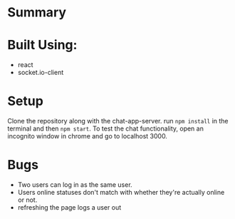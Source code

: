 
# Summary


# Built Using:
- react
- socket.io-client

# Setup
Clone the repository along with the chat-app-server.
run `npm install` in the terminal and then `npm start`.
To test the chat functionality, open an incognito window in chrome and go to localhost 3000.


# Bugs

- Two users can log in as the same user.
- Users online statuses don't match with whether they're actually online or not.
- refreshing the page logs a user out